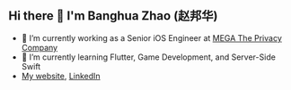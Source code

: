 ## Hi there 👋 I'm Banghua Zhao (赵邦华)

- 🔭 I’m currently working as a Senior iOS Engineer at [MEGA The Privacy Company](https://mega.io/)
- 🌱 I’m currently learning Flutter, Game Development, and Server-Side Swift
- [My website](https://banghuazhao.github.io/banghua_personal_website/), [LinkedIn](https://www.linkedin.com/in/banghuazhao/)
